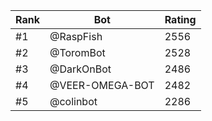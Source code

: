 Rank|Bot|Rating
---|---|---
#1|@RaspFish|2556
#2|@ToromBot|2528
#3|@DarkOnBot|2486
#4|@VEER-OMEGA-BOT|2482
#5|@colinbot|2286
